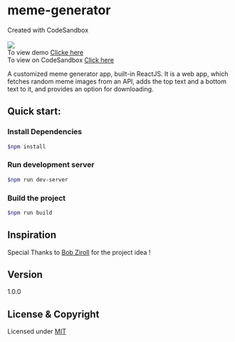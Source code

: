 # meme-generator
Created with CodeSandbox
<br><br>
![](https://img.shields.io/badge/Status-Complete-green.svg) <br>
To view demo [Clicke here](https://csb-8w8cg.netlify.app/) <br>
To view on CodeSandbox [Click here](https://codesandbox.io/s/github/vk0808/meme-generator)

A customized meme generator app, built-in ReactJS. It is a web app, which fetches random meme images from an API, adds the top text and a bottom text to it, and provides an option for downloading.

## Quick start:

### Install Dependencies
```sh
$npm install 
```

### Run development server
```sh 
$npm run dev-server
```

### Build the project
```sh
$npm run build
```

## Inspiration

Special Thanks to [Bob Ziroll](https://www.youtube.com/watch?v=DLX62G4lc44) for the project idea !

## Version

1.0.0


## License & Copyright
Licensed under [MIT](LICENSE)


